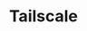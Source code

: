 ---
description: Tailscale is a programmable networking software that is private and secure
  by default - get it free on up to 100 devices!
episode: 619
link: http://tailscale.com/linuxunplugged
shortname: tailscale.com-lup
title: Tailscale
---